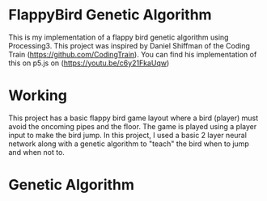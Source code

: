 # FlappyBird Genetic Algorithm

This is my implementation of a flappy bird genetic algorithm using Processing3. This project was inspired by Daniel Shiffman of the Coding Train (https://github.com/CodingTrain).
You can find his implementation of this on p5.js on (https://youtu.be/c6y21FkaUqw)

# Working

This project has a basic flappy bird game layout where a bird (player) must avoid the oncoming pipes and the floor. The game is played using a player input to make the bird jump.
In this project, I used a basic 2 layer neural network along with a genetic algorithm to "teach" the bird when to jump and when not to.

# Genetic Algorithm

